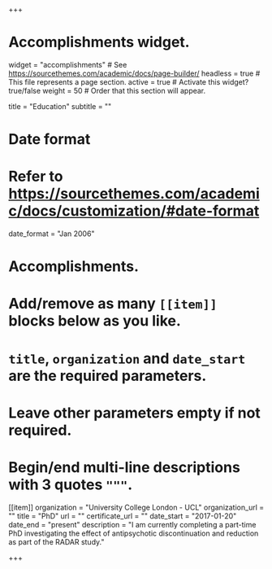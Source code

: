 +++
# Accomplishments widget.
widget = "accomplishments"  # See https://sourcethemes.com/academic/docs/page-builder/
headless = true  # This file represents a page section.
active = true  # Activate this widget? true/false
weight = 50  # Order that this section will appear.

title = "Education"
subtitle = ""

# Date format
#   Refer to https://sourcethemes.com/academic/docs/customization/#date-format
date_format = "Jan 2006"

# Accomplishments.
#   Add/remove as many `[[item]]` blocks below as you like.
#   `title`, `organization` and `date_start` are the required parameters.
#   Leave other parameters empty if not required.
#   Begin/end multi-line descriptions with 3 quotes `"""`.

[[item]]
  organization = "University College London - UCL"
  organization_url = ""
  title = "PhD"
  url = ""
  certificate_url = ""
  date_start = "2017-01-20"
  date_end = "present"
  description = "I am currently completing a part-time PhD investigating the effect of antipsychotic discontinuation and reduction as part of the RADAR study."

+++

